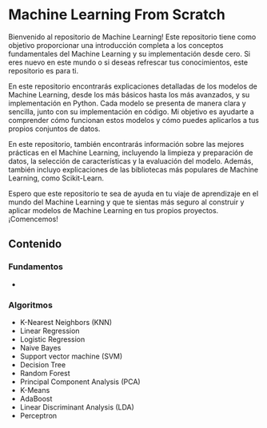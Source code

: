 # Machine Learning From Scratch

Bienvenido al repositorio de Machine Learning! Este repositorio tiene como objetivo proporcionar una introducción completa a los conceptos fundamentales del Machine Learning y su implementación desde cero. Si eres nuevo en este mundo o si deseas refrescar tus conocimientos, este repositorio es para ti.

En este repositorio encontrarás explicaciones detalladas de los modelos de Machine Learning, desde los más básicos hasta los más avanzados, y su implementación en Python. Cada modelo se presenta de manera clara y sencilla, junto con su implementación en código. Mi objetivo es ayudarte a comprender cómo funcionan estos modelos y cómo puedes aplicarlos a tus propios conjuntos de datos.

En este repositorio, también encontrarás información sobre las mejores prácticas en el Machine Learning, incluyendo la limpieza y preparación de datos, la selección de características y la evaluación del modelo. Además, también incluyo explicaciones de las bibliotecas más populares de Machine Learning, como Scikit-Learn.

Espero que este repositorio te sea de ayuda en tu viaje de aprendizaje en el mundo del Machine Learning y que te sientas más seguro al construir y aplicar modelos de Machine Learning en tus propios proyectos. ¡Comencemos!

## Contenido

### Fundamentos
- 

### Algoritmos
- K-Nearest Neighbors (KNN)
- Linear Regression
- Logistic Regression
- Naive Bayes
- Support vector machine (SVM)
- Decision Tree
-  Random Forest
- Principal Component Analysis (PCA)
- K-Means
- AdaBoost
- Linear Discriminant Analysis (LDA)
- Perceptron
